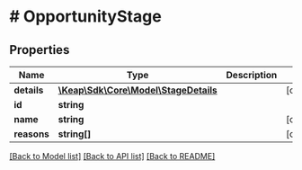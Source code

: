 # # OpportunityStage

## Properties

Name | Type | Description | Notes
------------ | ------------- | ------------- | -------------
**details** | [**\Keap\Sdk\Core\Model\StageDetails**](StageDetails.md) |  | [optional]
**id** | **string** |  |
**name** | **string** |  | [optional]
**reasons** | **string[]** |  | [optional]

[[Back to Model list]](../../README.md#models) [[Back to API list]](../../README.md#endpoints) [[Back to README]](../../README.md)
